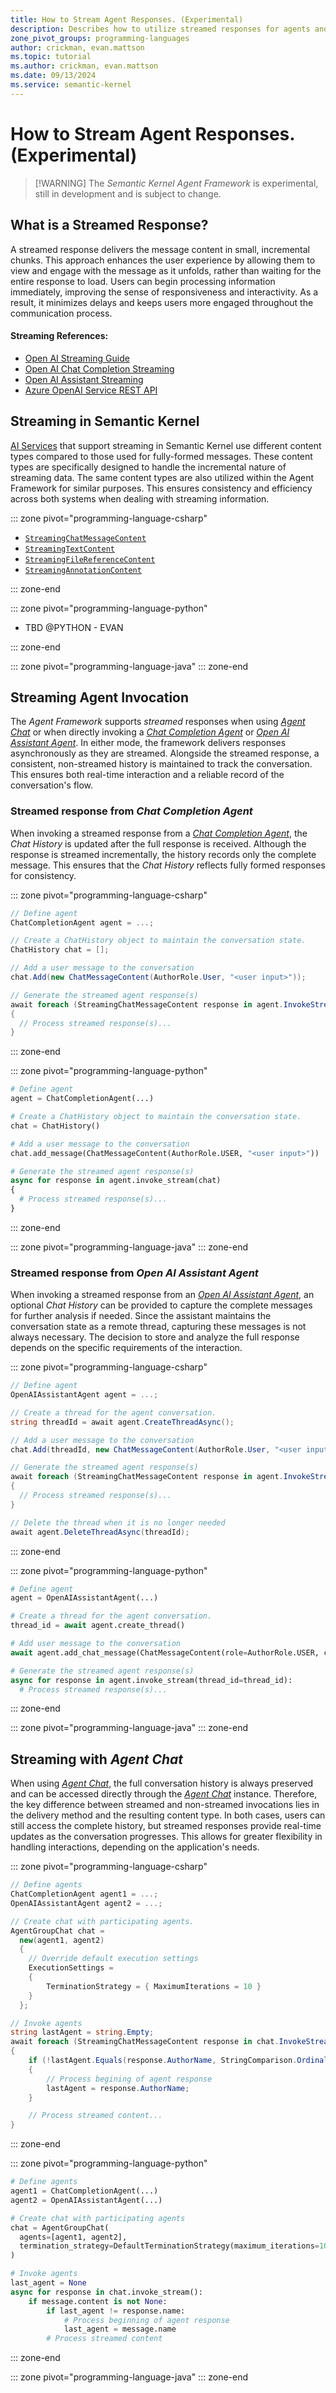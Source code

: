 ```yaml
---
title: How to Stream Agent Responses. (Experimental)
description: Describes how to utilize streamed responses for agents and agent chat.
zone_pivot_groups: programming-languages
author: crickman, evan.mattson
ms.topic: tutorial
ms.author: crickman, evan.mattson
ms.date: 09/13/2024
ms.service: semantic-kernel
---
```

# How to Stream Agent Responses. (Experimental)

> [!WARNING] The _Semantic Kernel Agent Framework_ is experimental, still in development and is subject to change.

## What is a Streamed Response?

A streamed response delivers the message content in small, incremental chunks. This approach enhances the user experience by allowing them to view and engage with the message as it unfolds, rather than waiting for the entire response to load. Users can begin processing information immediately, improving the sense of responsiveness and interactivity. As a result, it minimizes delays and keeps users more engaged throughout the communication process.

#### Streaming References:

- [Open AI Streaming Guide](https://platform.openai.com/docs/api-reference/streaming)
- [Open AI Chat Completion Streaming](https://platform.openai.com/docs/api-reference/chat/create#chat-create-stream)
- [Open AI Assistant Streaming](https://platform.openai.com/docs/api-reference/assistants-streaming)
- [Azure OpenAI Service REST API](https://learn.microsoft.com/azure/ai-services/openai/reference)


## Streaming in Semantic Kernel

[AI Services](../../concepts/ai-services/index.md) that support streaming in Semantic Kernel use different content types compared to those used for fully-formed messages. These content types are specifically designed to handle the incremental nature of streaming data. The same content types are also utilized within the Agent Framework for similar purposes. This ensures consistency and efficiency across both systems when dealing with streaming information.

::: zone pivot="programming-language-csharp"
- [`StreamingChatMessageContent`](https://learn.microsoft.com/dotnet/api/microsoft.semantickernel.streamingchatmessagecontent)
- [`StreamingTextContent`](https://learn.microsoft.com/dotnet/api/microsoft.semantickernel.streamingtextcontent)
- [`StreamingFileReferenceContent`](https://learn.microsoft.com/dotnet/api/microsoft.semantickernel.streamingfilereferencecontent)
- [`StreamingAnnotationContent`](https://learn.microsoft.com/dotnet/api/microsoft.semantickernel.agents.openai.streamingannotationcontent)

::: zone-end

::: zone pivot="programming-language-python"
- TBD @PYTHON - EVAN

::: zone-end

::: zone pivot="programming-language-java"
::: zone-end


## Streaming Agent Invocation

The _Agent Framework_ supports _streamed_ responses when using [_Agent Chat_](./agent-chat.md) or when directly invoking a [_Chat Completion Agent_](./chat-completion-agent.md) or [_Open AI Assistant Agent_](./assistant-agent.md). In either mode, the framework delivers responses asynchronously as they are streamed. Alongside the streamed response, a consistent, non-streamed history is maintained to track the conversation. This ensures both real-time interaction and a reliable record of the conversation's flow.

### Streamed response from _Chat Completion Agent_

When invoking a streamed response from a [_Chat Completion Agent_](./chat-completion-agent.md), the _Chat History_ is updated after the full response is received. Although the response is streamed incrementally, the history records only the complete message. This ensures that the _Chat History_ reflects fully formed responses for consistency.

::: zone pivot="programming-language-csharp"
```csharp
// Define agent
ChatCompletionAgent agent = ...;

// Create a ChatHistory object to maintain the conversation state.
ChatHistory chat = [];

// Add a user message to the conversation
chat.Add(new ChatMessageContent(AuthorRole.User, "<user input>"));

// Generate the streamed agent response(s)
await foreach (StreamingChatMessageContent response in agent.InvokeStreamingAsync(chat))
{
  // Process streamed response(s)...
}
```
::: zone-end

::: zone pivot="programming-language-python"
```python
# Define agent
agent = ChatCompletionAgent(...)

# Create a ChatHistory object to maintain the conversation state.
chat = ChatHistory()

# Add a user message to the conversation
chat.add_message(ChatMessageContent(AuthorRole.USER, "<user input>"))

# Generate the streamed agent response(s)
async for response in agent.invoke_stream(chat)
{
  # Process streamed response(s)...
}
```
::: zone-end

::: zone pivot="programming-language-java"
::: zone-end

### Streamed response from _Open AI Assistant Agent_

When invoking a streamed response from an [_Open AI Assistant Agent_](./assistant-agent.md), an optional _Chat History_ can be provided to capture the complete messages for further analysis if needed. Since the assistant maintains the conversation state as a remote thread, capturing these messages is not always necessary. The decision to store and analyze the full response depends on the specific requirements of the interaction.

::: zone pivot="programming-language-csharp"
```csharp
// Define agent
OpenAIAssistantAgent agent = ...;

// Create a thread for the agent conversation.
string threadId = await agent.CreateThreadAsync();

// Add a user message to the conversation
chat.Add(threadId, new ChatMessageContent(AuthorRole.User, "<user input>"));

// Generate the streamed agent response(s)
await foreach (StreamingChatMessageContent response in agent.InvokeStreamingAsync(threadId))
{
  // Process streamed response(s)...
}

// Delete the thread when it is no longer needed
await agent.DeleteThreadAsync(threadId);
```
::: zone-end

::: zone pivot="programming-language-python"
```python
# Define agent
agent = OpenAIAssistantAgent(...)

# Create a thread for the agent conversation.
thread_id = await agent.create_thread()

# Add user message to the conversation
await agent.add_chat_message(ChatMessageContent(role=AuthorRole.USER, content="<user input>"))

# Generate the streamed agent response(s)
async for response in agent.invoke_stream(thread_id=thread_id):
  # Process streamed response(s)...
```
::: zone-end

::: zone pivot="programming-language-java"
::: zone-end


## Streaming with _Agent Chat_

When using [_Agent Chat_](./agent-chat.md), the full conversation history is always preserved and can be accessed directly through the [_Agent Chat_](./agent-chat.md) instance. Therefore, the key difference between streamed and non-streamed invocations lies in the delivery method and the resulting content type. In both cases, users can still access the complete history, but streamed responses provide real-time updates as the conversation progresses. This allows for greater flexibility in handling interactions, depending on the application's needs.

::: zone pivot="programming-language-csharp"
```csharp
// Define agents
ChatCompletionAgent agent1 = ...;
OpenAIAssistantAgent agent2 = ...;

// Create chat with participating agents.
AgentGroupChat chat =
  new(agent1, agent2)
  {
    // Override default execution settings
    ExecutionSettings =
    {
        TerminationStrategy = { MaximumIterations = 10 }
    }
  };

// Invoke agents
string lastAgent = string.Empty;
await foreach (StreamingChatMessageContent response in chat.InvokeStreamingAsync())
{
    if (!lastAgent.Equals(response.AuthorName, StringComparison.Ordinal))
    {
        // Process begining of agent response
        lastAgent = response.AuthorName;
    }

    // Process streamed content...
} 
```
::: zone-end

::: zone pivot="programming-language-python"
```python
# Define agents
agent1 = ChatCompletionAgent(...)
agent2 = OpenAIAssistantAgent(...)

# Create chat with participating agents
chat = AgentGroupChat(
  agents=[agent1, agent2],
  termination_strategy=DefaultTerminationStrategy(maximum_iterations=10),
)

# Invoke agents
last_agent = None
async for response in chat.invoke_stream():
    if message.content is not None:
        if last_agent != response.name:
            # Process beginning of agent response
            last_agent = message.name
        # Process streamed content
```
::: zone-end

::: zone pivot="programming-language-java"
::: zone-end
